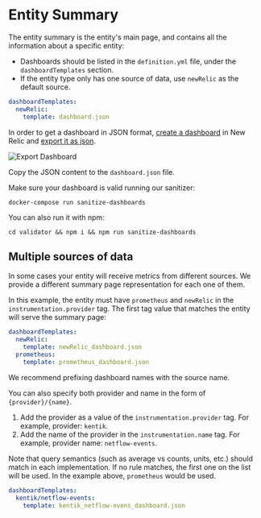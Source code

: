 # Entity Summary

The entity summary is the entity's main page, and contains all the information about a specific entity:

* Dashboards should be listed in the `definition.yml` file, under the `dashboardTemplates` section.
* If the entity type only has one source of data, use `newRelic` as the default source.

```yaml
dashboardTemplates:
  newRelic:
    template: dashboard.json
```

In order to get a dashboard in JSON format, [create a dashboard](https://docs.newrelic.com/docs/query-your-data/explore-query-data/dashboards/introduction-dashboards/) in New Relic and [export it as json](https://docs.newrelic.com/docs/query-your-data/explore-query-data/dashboards/dashboards-charts-import-export-data/#dashboards).

![Export Dashboard](./images/export_dashboard.png)

Copy the JSON content to the `dashboard.json` file.

Make sure your dashboard is valid running our sanitizer: 

`docker-compose run sanitize-dashboards`

You can also run it with npm:

`cd validator && npm i && npm run sanitize-dashboards`

## Multiple sources of data

In some cases your entity will receive metrics from different sources. We provide a different summary page representation for each one of them.

In this example, the entity must have `prometheus` and `newRelic` in the `instrumentation.provider` tag. The first tag value that matches the entity will serve the summary page:

```yaml
dashboardTemplates:
  newRelic:
    template: newRelic_dashboard.json
  prometheus:
    template: prometheus_dashboard.json
```

We recommend prefixing dashboard names with the source name. 

You can also specify both provider and name in the form of `{provider}/{name}`.

1.  Add the provider as a value of the `instrumentation.provider` tag. For example, provider: `kentik`.
2.  Add the name of the provider in the `instrumentation.name` tag. For example, provider name: `netflow-events`.

Note that query semantics (such as average vs counts, units, etc.) should match in each implementation. If no rule matches, the first one on the list will be used. In the example above, `prometheus` would be used.

```yaml
dashboardTemplates:
  kentik/netflow-events:
    template: kentik_netflow-evens_dashboard.json
```
